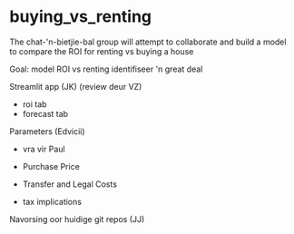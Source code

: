 # buying_vs_renting
The chat-'n-bietjie-bal group will attempt to collaborate and build a model to compare the ROI for renting vs buying a house

Goal:
model ROI vs renting
identifiseer 'n great deal


Streamlit app (JK) (review deur VZ)
- roi tab
- forecast tab

Parameters (Edvicii)
- vra vir Paul

- Purchase Price
- Transfer and Legal Costs
- tax implications

Navorsing oor huidige git repos (JJ)
